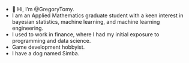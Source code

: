 - 👋 Hi, I’m @GregoryTomy.
- I am an Applied Mathematics graduate student with a keen interest in bayesian statistics, machine learning, and machine learning engineering.
- I used to work in finance, where I had my initial exposure to programming and data science.
- Game development hobbyist.
- I have a dog named Simba. 
<!---
GregoryTomy/GregoryTomy is a ✨ special ✨ repository because its `README.md` (this file) appears on your GitHub profile.
You can click the Preview link to take a look at your changes.
--->
